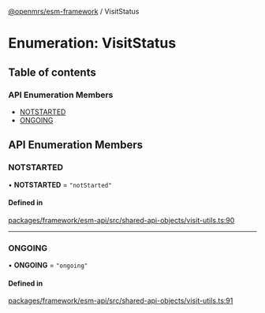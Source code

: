 [@openmrs/esm-framework](../API.md) / VisitStatus

# Enumeration: VisitStatus

## Table of contents

### API Enumeration Members

- [NOTSTARTED](VisitStatus.md#notstarted)
- [ONGOING](VisitStatus.md#ongoing)

## API Enumeration Members

### NOTSTARTED

• **NOTSTARTED** = ``"notStarted"``

#### Defined in

[packages/framework/esm-api/src/shared-api-objects/visit-utils.ts:90](https://github.com/openmrs/openmrs-esm-core/blob/main/packages/framework/esm-api/src/shared-api-objects/visit-utils.ts#L90)

___

### ONGOING

• **ONGOING** = ``"ongoing"``

#### Defined in

[packages/framework/esm-api/src/shared-api-objects/visit-utils.ts:91](https://github.com/openmrs/openmrs-esm-core/blob/main/packages/framework/esm-api/src/shared-api-objects/visit-utils.ts#L91)
